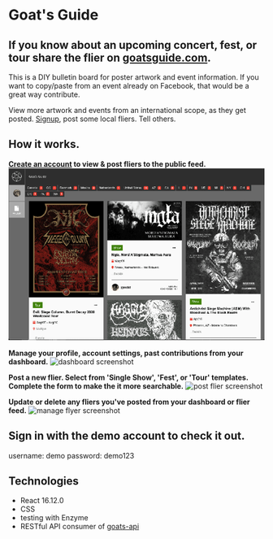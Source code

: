 # Goat's Guide


## If you know about an upcoming concert, fest, or tour share the flier on [goatsguide.com](https://goatsguide.com).

This is a DIY bulletin board for poster artwork and event information.
If you want to copy/paste from an event already on Facebook,
that would be a great way contribute.

View more artwork and events from an international scope, as they get posted.
[Signup](https://goats-forum.now.sh/public/signup), post some local fliers. Tell others.


## How it works.

**[Create an account](https://goats-forum.now.sh/public/signup) to view & post fliers to the public feed.**
![flier feed screenshot](./src/assets/ss-flier-feed.png)

**Manage your profile, account settings, past contributions from your dashboard.**
![dashboard screenshot]()

**Post a new flier. Select from 'Single Show', 'Fest', or 'Tour' templates. Complete the form to make the it more searchable.**
![post flier screenshot]()

**Update or delete any fliers you've posted from your dashboard or flier feed.**
![manage flyer screenshot]()


## Sign in with the demo account to check it out.
username: demo
password: demo123


## Technologies

- React 16.12.0
- CSS
- testing with Enzyme
- RESTful API consumer of [goats-api](https://github.com/killeraliens/goats-api)

